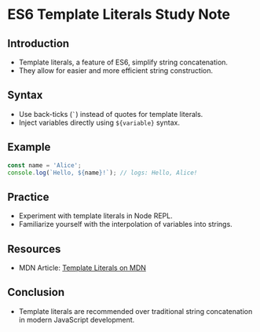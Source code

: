 # ES6 Template Literals Study Note

## Introduction
- Template literals, a feature of ES6, simplify string concatenation.
- They allow for easier and more efficient string construction.

## Syntax
- Use back-ticks (`` ` ``) instead of quotes for template literals.
- Inject variables directly using `${variable}` syntax.

## Example
```javascript
const name = 'Alice';
console.log(`Hello, ${name}!`); // logs: Hello, Alice!
```

## Practice
- Experiment with template literals in Node REPL.
- Familiarize yourself with the interpolation of variables into strings.

## Resources
- MDN Article: [Template Literals on MDN](https://developer.mozilla.org/en-US/docs/Web/JavaScript/Reference/Template_literals)

## Conclusion
- Template literals are recommended over traditional string concatenation in modern JavaScript development.
